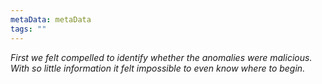 ```yaml
---
metaData: metaData
tags: ""
---
```


*First we felt compelled to identify whether the anomalies were malicious. With so little information it felt impossible to even know where to begin.*